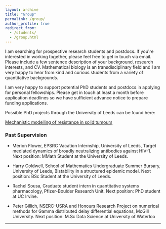 ```yaml
---
layout: archive
title: "Group"
permalink: /group/
author_profile: true
redirect_from: 
  - /students/
  - /group.html
---
```

I am searching for prospective research students and postdocs. If you're interested in working together, please feel free to get in touch via email. Please include a few sentence description of your background, research interests, and CV. Mathematical biology is an transdisciplinary field and I am very happy to hear from kind and curious students from a variety of quantitative backgrounds.

I am very happy to support potential PhD students and postdocs in applying for personal fellowships. Please get in touch at least a month before application deadlines so we have sufficient advance notice to prepare funding applications. 

Possible PhD projects through the University of Leeds can be found here: 

[Mechanistic modelling of resistance in solid tumours](https://phd.leeds.ac.uk/project/1711-mechanistic-modelling-of-treatment-resistance-in-cancer)



### Past Supervision 

* Merion Flower, EPSRC Vacation Internship, University of Leeds, Target mediated dynamics of broadly neutralizing antibodies against HIV-1. Next position: MMath Student at the University of Leeds.

* Harry Coldwell, School of Mathematics Undergraduate Summer Bursary, University of Leeds, Bistability in a structured epidemic model. Next position: BSc Student at the University of Leeds.

* Rachel Sousa, Graduate student intern in quantitative systems pharmacology, Pfizer-Boulder Research Unit. Next position: PhD student at UC Irvine. 


 * Peter Gillich, NSERC-USRA and Honours Research Project on numerical methods for Gamma distributed delay differential equations, McGill University. Next position: M.Sc Data Science at University of Waterloo

 ---